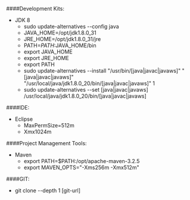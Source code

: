 ####Development Kits:
* JDK 8
  * sudo update-alternatives --config java
  * JAVA_HOME=/opt/jdk1.8.0_31
  * JRE_HOME=/opt/jdk1.8.0_31/jre
  * PATH=$PATH:$JAVA_HOME/bin
  * export JAVA_HOME
  * export JRE_HOME
  * export PATH
  * sudo update-alternatives --install "/usr/bin/[java|javac|javaws]" "[java|javac|javaws]" "/usr/local/java/jdk1.8.0_20/bin/[java|javac|javaws]" 1
  * sudo update-alternatives --set [java|javac|javaws] /usr/local/java/jdk1.8.0_20/bin/[java|javac|javaws]

####IDE:
* Eclipse 
  * MaxPermSize=512m
  * Xmx1024m

####Project Management Tools:
* Maven
  * export PATH=$PATH:/opt/apache-maven-3.2.5
  * export MAVEN_OPTS="-Xms256m -Xmx512m"

####GIT:
* git clone --depth 1 [git-url] 
